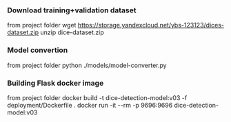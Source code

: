 ### Download training+validation dataset
from project folder
wget https://storage.yandexcloud.net/ybs-123123/dices-dataset.zip
unzip dice-dataset.zip

### Model convertion
from project folder
python ./models/model-converter.py

### Building Flask docker image
from project folder
docker build -t dice-detection-model:v03 -f deployment/Dockerfile .
docker run -it --rm -p 9696:9696 dice-detection-model:v03